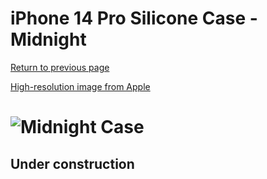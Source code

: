 # iPhone 14 Pro Silicone Case - Midnight

[Return to previous page](/iphone_14)

[High-resolution image from Apple](https://store.storeimages.cdn-apple.com/8756/as-images.apple.com/is//MPTE3?wid=4500&hei=4500&fmt=png)

# ![Midnight Case](/everyphone/MPTE3.png)

## Under construction
